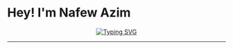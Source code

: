 # Hey! I'm Nafew Azim

<div align="center">
  
[![Typing SVG](https://readme-typing-svg.herokuapp.com?font=Fira+Code&size=30&duration=3000&pause=1000&color=00D9FF&background=000000&center=true&vCenter=true&width=800&height=100&lines=Machine+Learning+Engineer+🤖;AI+Research+Enthusiast+🔬;Deep+Learning+Architect+🧠;Computer+Vision+%26+NLP+Expert+👁️‍🗨️;Building+the+Future+with+AI+✨)](https://git.io/typing-svg)

</div>

---




